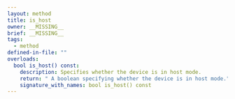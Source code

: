 ```yaml
---
layout: method
title: is_host
owner: __MISSING__
brief: __MISSING__
tags:
  - method
defined-in-file: ""
overloads:
  bool is_host() const:
    description: Specifies whether the device is in host mode.
    return: " A boolean specifying whether the device is in host mode."
    signature_with_names: bool is_host() const
---
```

